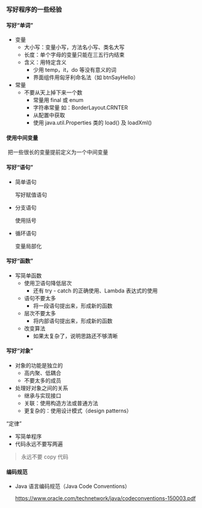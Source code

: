 ### 写好程序的一些经验

#### 写好“单词”

* 变量
  * 大小写：变量小写，方法名小写、类名大写
  * 长度：单个字母的变量只能在三五行内结束
  * 含义：用特定含义
    * 少用 temp，it，do 等没有意义的词
    * 界面组件用匈牙利命名法（如 btnSayHello）
* 常量
  * 不要从天上掉下来一个数
    * 常量用 final 或 enum
    * 字符串常量 如：BorderLayout.CRNTER
    * 从配置中获取
    * 使用 java.util.Properties 类的 load() 及 loadXml()

#### 使用中间变量

​	把一些很长的变量提前定义为一个中间变量

#### 写好“语句”

* 简单语句

  写好赋值语句

* 分支语句

  使用括号

* 循环语句

  变量局部化

#### 写好“函数”

* 写简单函数
  * 使用卫语句降低层次
    * 还有 try - catch 的正确使用、Lambda 表达式的使用
  * 语句不要太多
    * 将一段语句提出来，形成新的函数
  * 层次不要太多
    * 将内部语句提出来，形成新的函数
  * 改变算法
    * 如果太复杂了，说明思路还不够清晰

#### 写好“对象”

* 对象的功能是独立的
  * 高内聚、低耦合
  * 不要太多的成员
* 处理好对象之间的关系
  * 继承与实现接口
  * 关联：使用构造方法或普通方法
  * 更复杂的：使用设计模式（design patterns）

“定律”

* 写简单程序
* 代码永远不要写两遍

> 永远不要 copy 代码

#### 编码规范

* Java 语言编码规范（Java Code Conventions）

  https://www.oracle.com/technetwork/java/codeconventions-150003.pdf

